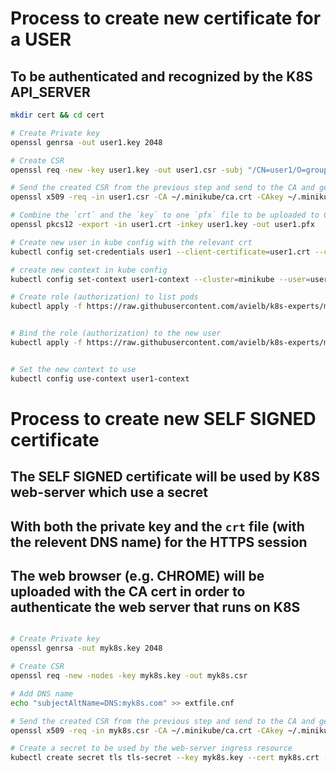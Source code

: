 

# Process to create new certificate for a USER 
## To be authenticated and recognized by the K8S API_SERVER

```bash
mkdir cert && cd cert

# Create Private key 
openssl genrsa -out user1.key 2048

# Create CSR
openssl req -new -key user1.key -out user1.csr -subj "/CN=user1/O=group1"

# Send the created CSR from the previous step and send to the CA and get the final SIGNED crt
openssl x509 -req -in user1.csr -CA ~/.minikube/ca.crt -CAkey ~/.minikube/ca.key -CAcreateserial -out user1.crt -days 500

# Combine the `crt` and the `key` to one `pfx` file to be uploaded to CHROME
openssl pkcs12 -export -in user1.crt -inkey user1.key -out user1.pfx

# Create new user in kube config with the relevant crt
kubectl config set-credentials user1 --client-certificate=user1.crt --client-key=user1.key

# create new context in kube config 
kubectl config set-context user1-context --cluster=minikube --user=user1

# Create role (authorization) to list pods 
kubectl apply -f https://raw.githubusercontent.com/avielb/k8s-experts/master/security/infrastructure/role.yaml


# Bind the role (authorization) to the new user  
kubectl apply -f https://raw.githubusercontent.com/avielb/k8s-experts/master/security/infrastructure/role-binding.yaml


# Set the new context to use
kubectl config use-context user1-context
```

# Process to create new SELF SIGNED certificate 

## The SELF SIGNED certificate will be used by K8S web-server which use a secret 
## With both the private key and the `crt` file (with the relevent DNS name) for the HTTPS session 
## The web browser (e.g. CHROME) will be uploaded with the CA cert in order to authenticate the web server that runs on K8S

```bash

# Create Private key 
openssl genrsa -out myk8s.key 2048

# Create CSR
openssl req -new -nodes -key myk8s.key -out myk8s.csr

# Add DNS name
echo "subjectAltName=DNS:myk8s.com" >> extfile.cnf

# Send the created CSR from the previous step and send to the CA and get the final SIGNED crt
openssl x509 -req -in myk8s.csr -CA ~/.minikube/ca.crt -CAkey ~/.minikube/ca.key -CAcreateserial -out myk8s.crt -extfile extfile.cnf -days 365

# Create a secret to be used by the web-server ingress resource
kubectl create secret tls tls-secret --key myk8s.key --cert myk8s.crt --certificate-authority ~/.minikube/ca.crt  -o yaml --dry-run=client > tls-secret.yaml
```